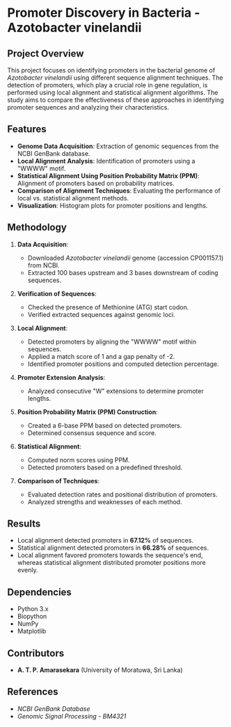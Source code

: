 # Promoter Discovery in Bacteria - Azotobacter vinelandii

## Project Overview
This project focuses on identifying promoters in the bacterial genome of *Azotobacter vinelandii* using different sequence alignment techniques. The detection of promoters, which play a crucial role in gene regulation, is performed using local alignment and statistical alignment algorithms. The study aims to compare the effectiveness of these approaches in identifying promoter sequences and analyzing their characteristics.

## Features
- **Genome Data Acquisition**: Extraction of genomic sequences from the NCBI GenBank database.
- **Local Alignment Analysis**: Identification of promoters using a "WWWW" motif.
- **Statistical Alignment Using Position Probability Matrix (PPM)**: Alignment of promoters based on probability matrices.
- **Comparison of Alignment Techniques**: Evaluating the performance of local vs. statistical alignment methods.
- **Visualization**: Histogram plots for promoter positions and lengths.

## Methodology
1. **Data Acquisition**:
   - Downloaded *Azotobacter vinelandii* genome (accession CP001157.1) from NCBI.
   - Extracted 100 bases upstream and 3 bases downstream of coding sequences.

2. **Verification of Sequences**:
   - Checked the presence of Methionine (ATG) start codon.
   - Verified extracted sequences against genomic loci.

3. **Local Alignment**:
   - Detected promoters by aligning the "WWWW" motif within sequences.
   - Applied a match score of 1 and a gap penalty of -2.
   - Identified promoter positions and computed detection percentage.

4. **Promoter Extension Analysis**:
   - Analyzed consecutive "W" extensions to determine promoter lengths.

5. **Position Probability Matrix (PPM) Construction**:
   - Created a 6-base PPM based on detected promoters.
   - Determined consensus sequence and score.

6. **Statistical Alignment**:
   - Computed norm scores using PPM.
   - Detected promoters based on a predefined threshold.

7. **Comparison of Techniques**:
   - Evaluated detection rates and positional distribution of promoters.
   - Analyzed strengths and weaknesses of each method.

## Results
- Local alignment detected promoters in **67.12%** of sequences.
- Statistical alignment detected promoters in **66.28%** of sequences.
- Local alignment favored promoters towards the sequence's end, whereas statistical alignment distributed promoter positions more evenly.

## Dependencies
- Python 3.x
- Biopython
- NumPy
- Matplotlib

## Contributors
- **A. T. P. Amarasekara** (University of Moratuwa, Sri Lanka)

## References
- *NCBI GenBank Database*
- *Genomic Signal Processing - BM4321*

